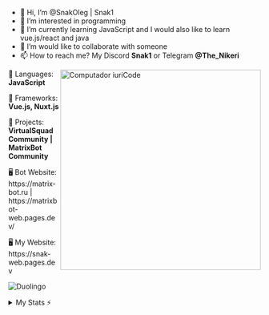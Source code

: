 - 👋 Hi, I’m @SnakOleg | Snak1
- 👀 I’m interested in programming
- 🌱 I’m currently learning JavaScript and I would also like to learn vue.js/react and java
- 💞️ I’m would like to collaborate with someone
- 📫 How to reach me? My Discord **Snak1** or Telegram **@The_Nikeri**
<img src="https://raw.githubusercontent.com/MicaelliMedeiros/micaellimedeiros/master/image/computer-illustration.png" min-width="400px" max-width="400px" width="400px" align="right" alt="Computador iuriCode">

<p align="left">
  🔋 Languages: <strong>JavaScript</strong></p>
  🔋 Frameworks: <strong>Vue.js, Nuxt.js</strong>
</p>
<p align="left">
  💼 Projects: <strong>VirtualSquad Community | MatrixBot Community</strong>
</p>
<p align="left">
  🖥 Bot Website: https://matrix-bot.ru | https://matrixbot-web.pages.dev/</p>
  🖥 My Website: https://snak-web.pages.dev
</p>

![Duolingo](https://duolingo-stats-card.vercel.app/api?username=TheNikeri&theme=nightowl)


<details>
  <summary>My Stats ⚡</summary>
  
  <a href="#">![Github stats](https://github-readme-stats.vercel.app/api?username=SnakOleg&theme=great-gatsby&count_private=true&hide_border=true&line_height=20)</a>
  <a href="#">![Top Langs](https://github-readme-stats.vercel.app/api/top-langs/?username=SnakOleg&layout=compact&theme=blueberry&count_private=true&hide_border=true)
 </a>
</details>
<!---
SnakOleg/SnakOleg is a ✨ special ✨ repository because its `README.md` (this file) appears on your GitHub profile.
You can click the Preview link to take a look at your changes.
--->

